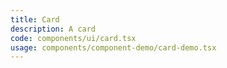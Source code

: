 ```yaml
---
title: Card
description: A card
code: components/ui/card.tsx
usage: components/component-demo/card-demo.tsx
---
```

